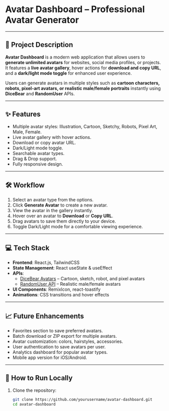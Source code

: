 # Avatar Dashboard – Professional Avatar Generator



---

## 🚀 Project Description

**Avatar Dashboard** is a modern web application that allows users to **generate unlimited avatars** for websites, social media profiles, or projects. It features a **live avatar gallery**, hover actions for **download and copy URL**, and a **dark/light mode toggle** for enhanced user experience.  

Users can generate avatars in multiple styles such as **cartoon characters, robots, pixel-art avatars, or realistic male/female portraits** instantly using **DiceBear** and **RandomUser** APIs.  

---

## ✨ Features

- Multiple avatar styles: Illustration, Cartoon, Sketchy, Robots, Pixel Art, Male, Female.  
- Live avatar gallery with hover actions.  
- Download or copy avatar URL.  
- Dark/Light mode toggle.  
- Searchable avatar types.  
- Drag & Drop support.  
- Fully responsive design.  

---

## 🛠 Workflow

1. Select an avatar type from the options.  
2. Click **Generate Avatar** to create a new avatar.  
3. View the avatar in the gallery instantly.  
4. Hover over an avatar to **Download** or **Copy URL**.  
5. Drag avatars to save them directly to your device.  
6. Toggle Dark/Light mode for a comfortable viewing experience.  


---

## 💻 Tech Stack

- **Frontend**: React.js, TailwindCSS  
- **State Management**: React useState & useEffect  
- **APIs**:  
  - [DiceBear Avatars](https://dicebear.com/) – Cartoon, sketch, robot, and pixel avatars  
  - [RandomUser API](https://randomuser.me/) – Realistic male/female avatars  
- **UI Components**: RemixIcon, react-toastify  
- **Animations**: CSS transitions and hover effects  

---

## 📈 Future Enhancements

- Favorites section to save preferred avatars.  
- Batch download or ZIP export for multiple avatars.  
- Avatar customization: colors, hairstyles, accessories.  
- User authentication to save avatars per user.  
- Analytics dashboard for popular avatar types.  
- Mobile app version for iOS/Android.  

---

## 📝 How to Run Locally

1. Clone the repository:  
   ```bash
   git clone https://github.com/yourusername/avatar-dashboard.git
   cd avatar-dashboard


